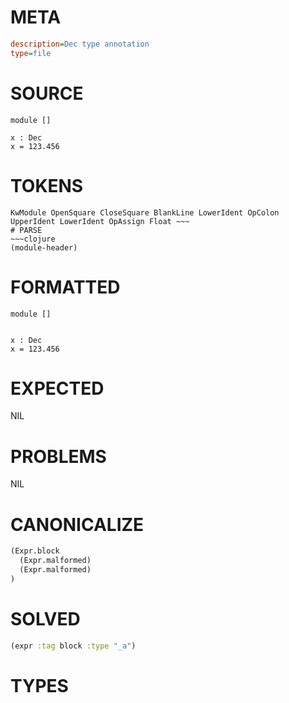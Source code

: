 # META
~~~ini
description=Dec type annotation
type=file
~~~
# SOURCE
~~~roc
module []

x : Dec
x = 123.456
~~~
# TOKENS
~~~text
KwModule OpenSquare CloseSquare BlankLine LowerIdent OpColon UpperIdent LowerIdent OpAssign Float ~~~
# PARSE
~~~clojure
(module-header)
~~~
# FORMATTED
~~~roc
module []


x : Dec
x = 123.456
~~~
# EXPECTED
NIL
# PROBLEMS
NIL
# CANONICALIZE
~~~clojure
(Expr.block
  (Expr.malformed)
  (Expr.malformed)
)
~~~
# SOLVED
~~~clojure
(expr :tag block :type "_a")
~~~
# TYPES
~~~roc
~~~
